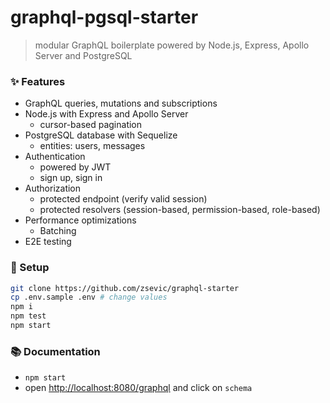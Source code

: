 # graphql-pgsql-starter

> modular GraphQL boilerplate powered by Node.js, Express, Apollo Server and PostgreSQL

### :sparkles: Features

- GraphQL queries, mutations and subscriptions
- Node.js with Express and Apollo Server
  - cursor-based pagination
- PostgreSQL database with Sequelize
  - entities: users, messages
- Authentication
  - powered by JWT
  - sign up, sign in
- Authorization
  - protected endpoint (verify valid session)
  - protected resolvers (session-based, permission-based, role-based)
- Performance optimizations
  - Batching
- E2E testing

### :wrench: Setup

```bash
git clone https://github.com/zsevic/graphql-starter
cp .env.sample .env # change values
npm i
npm test
npm start
```

### :books: Documentation

- `npm start`
- open [http://localhost:8080/graphql](http://localhost:8080/graphql) and click on `schema`

